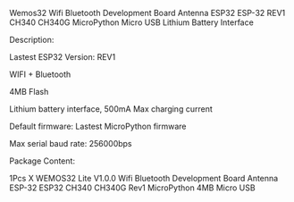 Wemos32 Wifi Bluetooth Development Board Antenna ESP32 ESP-32 REV1 CH340 CH340G MicroPython Micro USB Lithium Battery Interface

 

Description:

Lastest ESP32 Version: REV1

WIFI + Bluetooth 

4MB Flash

Lithium battery interface, 500mA Max charging current

Default firmware: Lastest MicroPython firmware

Max serial baud rate: 256000bps

 

  

Package Content:

1Pcs  X WEMOS32 Lite V1.0.0 Wifi Bluetooth Development Board Antenna ESP-32 ESP32 CH340 CH340G Rev1 MicroPython 4MB Micro USB